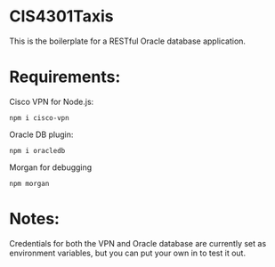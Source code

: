 # CIS4301Taxis

This is the boilerplate for a RESTful Oracle database application.

# Requirements:

Cisco VPN for Node.js:

    npm i cisco-vpn

Oracle DB plugin:

    npm i oracledb

Morgan for debugging

    npm morgan

# Notes:
Credentials for both the VPN and Oracle database are currently set as environment
variables, but you can put your own in to test it out.
